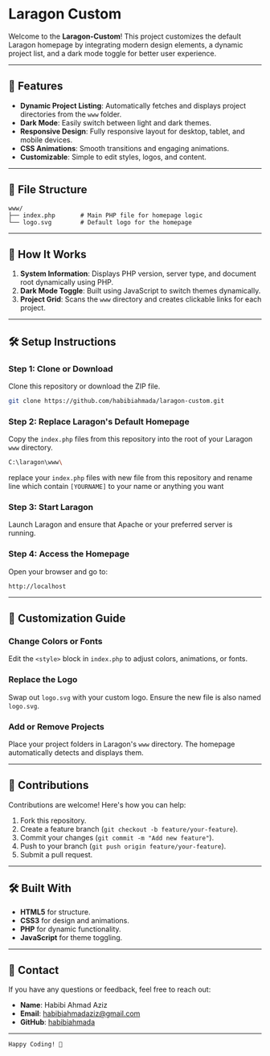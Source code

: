# Laragon Custom

Welcome to the **Laragon-Custom**! This project customizes the default Laragon homepage by integrating modern design elements, a dynamic project list, and a dark mode toggle for better user experience.

---

## 🚀 Features

- **Dynamic Project Listing**: Automatically fetches and displays project directories from the `www` folder.
- **Dark Mode**: Easily switch between light and dark themes.
- **Responsive Design**: Fully responsive layout for desktop, tablet, and mobile devices.
- **CSS Animations**: Smooth transitions and engaging animations.
- **Customizable**: Simple to edit styles, logos, and content.

---

## 📂 File Structure

```
www/
├── index.php       # Main PHP file for homepage logic
└── logo.svg        # Default logo for the homepage
```

---

## 🌟 How It Works

1. **System Information**: Displays PHP version, server type, and document root dynamically using PHP.
2. **Dark Mode Toggle**: Built using JavaScript to switch themes dynamically.
3. **Project Grid**: Scans the `www` directory and creates clickable links for each project.

---

## 🛠️ Setup Instructions

### Step 1: Clone or Download
Clone this repository or download the ZIP file.

```bash
git clone https://github.com/habibiahmada/laragon-custom.git
```

### Step 2: Replace Laragon's Default Homepage
Copy the `index.php` files from this repository into the root of your Laragon `www` directory.

```bash
C:\laragon\www\
```
replace your `index.php` files with new file from this repository and rename line which contain `[YOURNAME]` to your name or anything you want

### Step 3: Start Laragon
Launch Laragon and ensure that Apache or your preferred server is running.

### Step 4: Access the Homepage
Open your browser and go to:

```
http://localhost
```

---

## 🎨 Customization Guide

### Change Colors or Fonts
Edit the `<style>` block in `index.php` to adjust colors, animations, or fonts.

### Replace the Logo
Swap out `logo.svg` with your custom logo. Ensure the new file is also named `logo.svg`.

### Add or Remove Projects
Place your project folders in Laragon's `www` directory. The homepage automatically detects and displays them.

---


## 🤝 Contributions

Contributions are welcome! Here's how you can help:

1. Fork this repository.
2. Create a feature branch (`git checkout -b feature/your-feature`).
3. Commit your changes (`git commit -m "Add new feature"`).
4. Push to your branch (`git push origin feature/your-feature`).
5. Submit a pull request.

---

## 🛠️ Built With

- **HTML5** for structure.
- **CSS3** for design and animations.
- **PHP** for dynamic functionality.
- **JavaScript** for theme toggling.

---

## 📧 Contact

If you have any questions or feedback, feel free to reach out:

- **Name**: Habibi Ahmad Aziz  
- **Email**: habibiahmadaziz@gmail.com  
- **GitHub**: [habibiahmada](https://github.com/habibiahmada)

---

```
Happy Coding! 🎉
